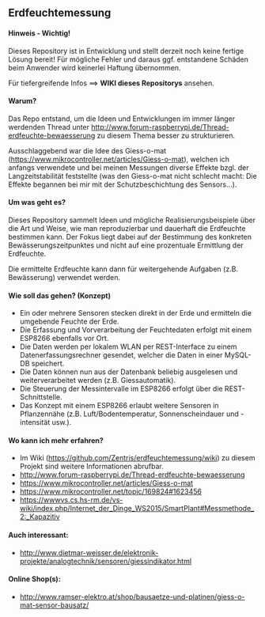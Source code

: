 ## Erdfeuchtemessung

#### Hinweis - Wichtig!
Dieses Repository ist in Entwicklung und stellt derzeit noch keine fertige Lösung bereit!
Für mögliche Fehler und daraus ggf. entstandene Schäden beim Anwender wird keinerlei Haftung übernommen.

Für tiefergreifende Infos ==> **WIKI dieses Repositorys** ansehen.

#### Warum?
Das Repo entstand, um die Ideen und Entwicklungen im immer länger werdenden Thread unter http://www.forum-raspberrypi.de/Thread-erdfeuchte-bewaesserung zu diesem Thema besser zu strukturieren.

Ausschlaggebend war die Idee des Giess-o-mat (https://www.mikrocontroller.net/articles/Giess-o-mat), welchen ich anfangs verwendete und bei meinen Messungen diverse Effekte bzgl. der Langzeitstabilität feststellte (was den Giess-o-mat nicht schlecht macht: Die Effekte begannen bei mir mit der Schutzbeschichtung des Sensors...). 

#### Um was geht es?
Dieses Repository sammelt Ideen und mögliche Realisierungsbeispiele über die Art und Weise, wie man reproduzierbar und dauerhaft die Erdfeuchte bestimmen kann.
Der Fokus liegt dabei auf der Bestimmung des konkreten Bewässerungszeitpunktes und nicht auf eine prozentuale Ermittlung der Erdfeuchte.

Die ermittelte Erdfeuchte kann dann für weitergehende Aufgaben (z.B. Bewässerung) verwendet werden. 

#### Wie soll das gehen? (Konzept)
* Ein oder mehrere Sensoren stecken direkt in der Erde und ermitteln die umgebende Feuchte der Erde.
* Die Erfassung und Vorverarbeitung der Feuchtedaten erfolgt mit einem ESP8266 ebenfalls vor Ort.
* Die Daten werden per lokalem WLAN per REST-Interface zu einem Datenerfassungsrechner gesendet, welcher die Daten in einer MySQL-DB speichert.
* Die Daten können nun aus der Datenbank beliebig ausgelesen und weiterverarbeitet werden (z.B. Giessautomatik).
* Die Steuerung der Messintervalle im ESP8266 erfolgt über die REST-Schnittstelle. 
* Das Konzept mit einem ESP8266 erlaubt weitere Sensoren in Pflanzennähe (z.B. Luft/Bodentemperatur, Sonnenscheindauer und -intensität usw.).

#### Wo kann ich mehr erfahren?
* Im Wiki (https://github.com/Zentris/erdfeuchtemessung/wiki) zu diesem Projekt sind weitere Informationen abrufbar.
* http://www.forum-raspberrypi.de/Thread-erdfeuchte-bewaesserung
* https://www.mikrocontroller.net/articles/Giess-o-mat
* https://www.mikrocontroller.net/topic/169824#1623456
* https://wwwvs.cs.hs-rm.de/vs-wiki/index.php/Internet_der_Dinge_WS2015/SmartPlant#Messmethode_2:_Kapazitiv
 
#### Auch interessant:
* http://www.dietmar-weisser.de/elektronik-projekte/analogtechnik/sensoren/giessindikator.html 

#### Online Shop(s):
* http://www.ramser-elektro.at/shop/bausaetze-und-platinen/giess-o-mat-sensor-bausatz/
